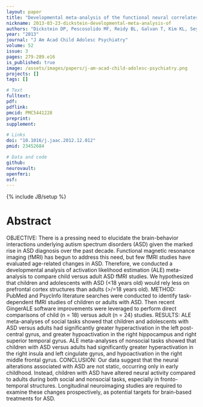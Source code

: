 ```yaml
---
layout: paper
title: "Developmental meta-analysis of the functional neural correlates of autism spectrum disorders."
nickname: 2013-03-23-dickstein-developmental-meta-analysis-of
authors: "Dickstein DP, Pescosolido MF, Reidy BL, Galvan T, Kim KL, Seymour KE, Laird AR, Di Martino A, Barrett RP"
year: "2013"
journal: "J Am Acad Child Adolesc Psychiatry"
volume: 52
issue: 3
pages: 279-289.e16
is_published: true
image: /assets/images/papers/j-am-acad-child-adolesc-psychiatry.png
projects: []
tags: []

# Text
fulltext:
pdf:
pdflink:
pmcid: PMC5441228
preprint:
supplement:

# Links
doi: "10.1016/j.jaac.2012.12.012"
pmid: 23452684

# Data and code
github:
neurovault:
openfmri:
osf:
---
```

{% include JB/setup %}

# Abstract

OBJECTIVE: There is a pressing need to elucidate the brain-behavior interactions underlying autism spectrum disorders (ASD) given the marked rise in ASD diagnosis over the past decade. Functional magnetic resonance imaging (fMRI) has begun to address this need, but few fMRI studies have evaluated age-related changes in ASD. Therefore, we conducted a developmental analysis of activation likelihood estimation (ALE) meta-analysis to compare child versus adult ASD fMRI studies. We hypothesized that children and adolescents with ASD (<18 years old) would rely less on prefrontal cortex structures than adults (>/=18 years old). METHOD: PubMed and PsycInfo literature searches were conducted to identify task-dependent fMRI studies of children or adults with ASD. Then recent GingerALE software improvements were leveraged to perform direct comparisons of child (n = 18) versus adult (n = 24) studies. RESULTS: ALE meta-analyses of social tasks showed that children and adolescents with ASD versus adults had significantly greater hyperactivation in the left post-central gyrus, and greater hypoactivation in the right hippocampus and right superior temporal gyrus. ALE meta-analyses of nonsocial tasks showed that children with ASD versus adults had significantly greater hyperactivation in the right insula and left cingulate gyrus, and hypoactivation in the right middle frontal gyrus. CONCLUSION: Our data suggest that the neural alterations associated with ASD are not static, occurring only in early childhood. Instead, children with ASD have altered neural activity compared to adults during both social and nonsocial tasks, especially in fronto-temporal structures. Longitudinal neuroimaging studies are required to examine these changes prospectively, as potential targets for brain-based treatments for ASD.
